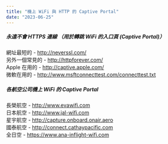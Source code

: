 ```yaml
---
title: "機上 WiFi 與 HTTP 的 Captive Portal"
date: "2023-06-25"
---
```


##### 永遠不會 HTTPS 連線 （用於轉跳 WiFi 的入口頁 (Captive Portal)）

網址最短的 - http://neverssl.com/  
另外一個常見的 - http://httpforever.com/  
Apple 在用的 - http://captive.apple.com/  
微軟在用的 - http://www.msftconnecttest.com/connecttest.txt      


##### 各航空公司機上 WiFi 的 Captive Portal

長榮航空 - http://www.evawifi.com  
日本航空 - http://www.jal-wifi.com  
星宇航空 - http://capture.onboard.onair.aero  
國泰航空 - http://connect.cathaypacific.com  
全日空 - https://www.ana-inflight-wifi.com  

</br>
